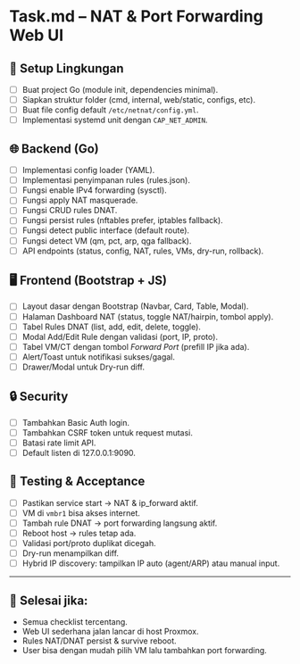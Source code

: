 # Task.md – NAT & Port Forwarding Web UI

## 🔧 Setup Lingkungan
- [ ] Buat project Go (module init, dependencies minimal).
- [ ] Siapkan struktur folder (cmd, internal, web/static, configs, etc).
- [ ] Buat file config default `/etc/netnat/config.yml`.
- [ ] Implementasi systemd unit dengan `CAP_NET_ADMIN`.

## 🌐 Backend (Go)
- [ ] Implementasi config loader (YAML).
- [ ] Implementasi penyimpanan rules (rules.json).
- [ ] Fungsi enable IPv4 forwarding (sysctl).
- [ ] Fungsi apply NAT masquerade.
- [ ] Fungsi CRUD rules DNAT.
- [ ] Fungsi persist rules (nftables prefer, iptables fallback).
- [ ] Fungsi detect public interface (default route).
- [ ] Fungsi detect VM (qm, pct, arp, qga fallback).
- [ ] API endpoints (status, config, NAT, rules, VMs, dry-run, rollback).

## 🖥️ Frontend (Bootstrap + JS)
- [ ] Layout dasar dengan Bootstrap (Navbar, Card, Table, Modal).
- [ ] Halaman Dashboard NAT (status, toggle NAT/hairpin, tombol apply).
- [ ] Tabel Rules DNAT (list, add, edit, delete, toggle).
- [ ] Modal Add/Edit Rule dengan validasi (port, IP, proto).
- [ ] Tabel VM/CT dengan tombol *Forward Port* (prefill IP jika ada).
- [ ] Alert/Toast untuk notifikasi sukses/gagal.
- [ ] Drawer/Modal untuk Dry-run diff.

## 🔒 Security
- [ ] Tambahkan Basic Auth login.
- [ ] Tambahkan CSRF token untuk request mutasi.
- [ ] Batasi rate limit API.
- [ ] Default listen di 127.0.0.1:9090.

## 🧪 Testing & Acceptance
- [ ] Pastikan service start → NAT & ip_forward aktif.
- [ ] VM di `vmbr1` bisa akses internet.
- [ ] Tambah rule DNAT → port forwarding langsung aktif.
- [ ] Reboot host → rules tetap ada.
- [ ] Validasi port/proto duplikat dicegah.
- [ ] Dry-run menampilkan diff.
- [ ] Hybrid IP discovery: tampilkan IP auto (agent/ARP) atau manual input.

---

## 🎯 Selesai jika:
- Semua checklist tercentang.
- Web UI sederhana jalan lancar di host Proxmox.
- Rules NAT/DNAT persist & survive reboot.
- User bisa dengan mudah pilih VM lalu tambahkan port forwarding.
